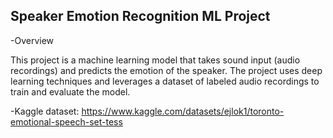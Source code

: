**Speaker Emotion Recognition ML Project**
-
-Overview

This project is a machine learning model that takes sound input (audio recordings) and predicts the emotion of the speaker. The project uses deep learning techniques and leverages a dataset of labeled audio recordings to train and evaluate the model.

-Kaggle dataset: https://www.kaggle.com/datasets/ejlok1/toronto-emotional-speech-set-tess





 
